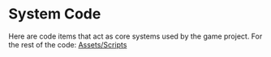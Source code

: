 # System Code
Here are code items that act as core systems used by the game project.
For the rest of the code: [Assets/Scripts](/Assets/Scripts/)

